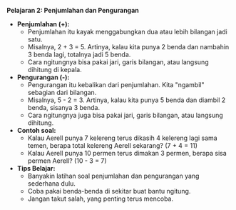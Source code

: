 **Pelajaran 2: Penjumlahan dan Pengurangan**

* **Penjumlahan (+):**
    * Penjumlahan itu kayak menggabungkan dua atau lebih bilangan jadi satu.
    * Misalnya, 2 + 3 = 5. Artinya, kalau kita punya 2 benda dan nambahin 3 benda lagi, totalnya jadi 5 benda.
    * Cara ngitungnya bisa pakai jari, garis bilangan, atau langsung dihitung di kepala.
* **Pengurangan (-):**
    * Pengurangan itu kebalikan dari penjumlahan. Kita "ngambil" sebagian dari bilangan.
    * Misalnya, 5 - 2 = 3. Artinya, kalau kita punya 5 benda dan diambil 2 benda, sisanya 3 benda.
    * Cara ngitungnya juga bisa pakai jari, garis bilangan, atau langsung dihitung.
* **Contoh soal:**
    * Kalau Aerell punya 7 kelereng terus dikasih 4 kelereng lagi sama temen, berapa total kelereng Aerell sekarang? (7 + 4 = 11)
    * Kalau Aerell punya 10 permen terus dimakan 3 permen, berapa sisa permen Aerell? (10 - 3 = 7)
* **Tips Belajar:**
    * Banyakin latihan soal penjumlahan dan pengurangan yang sederhana dulu.
    * Coba pakai benda-benda di sekitar buat bantu ngitung.
    * Jangan takut salah, yang penting terus mencoba.
